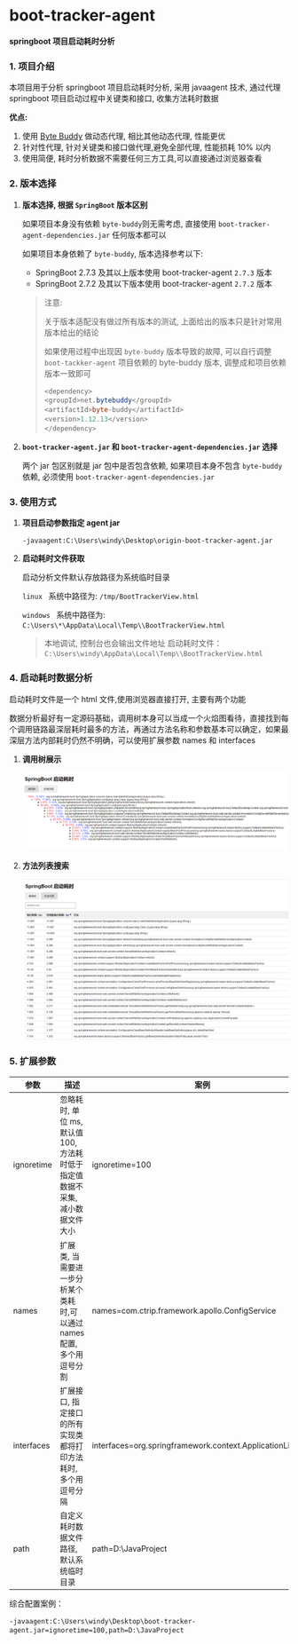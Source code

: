# boot-tracker-agent

**springboot 项目启动耗时分析**

### 1. 项目介绍

本项目用于分析 springboot 项目启动耗时分析, 采用 javaagent 技术, 通过代理 springboot 项目启动过程中关键类和接口, 收集方法耗时数据

**优点:**

1. 使用  [Byte Buddy](https://bytebuddy.net/#/tutorial) 做动态代理, 相比其他动态代理, 性能更优
2. 针对性代理, 针对关键类和接口做代理,避免全部代理, 性能损耗 10% 以内
3. 使用简便, 耗时分析数据不需要任何三方工具,可以直接通过浏览器查看

### 2. 版本选择

1. **版本选择, 根据 `SpringBoot` 版本区别** 

   如果项目本身没有依赖 `byte-buddy`则无需考虑, 直接使用 `boot-tracker-agent-dependencies.jar` 任何版本都可以

   如果项目本身依赖了 `byte-buddy`, 版本选择参考以下: 

   * SpringBoot 2.7.3 及其以上版本使用 boot-tracker-agent `2.7.3` 版本
   * SpringBoot 2.7.2 及其以下版本使用 boot-tracker-agent `2.7.2` 版本

   >注意:
   >
   >关于版本适配没有做过所有版本的测试, 上面给出的版本只是针对常用版本给出的结论
   >
   >如果使用过程中出现因 `byte-buddy`  版本导致的故障, 可以自行调整 `boot-tackker-agent` 项目依赖的 byte-buddy 版本, 调整成和项目依赖版本一致即可
   >
   >```java
   ><dependency>
   ><groupId>net.bytebuddy</groupId>
   ><artifactId>byte-buddy</artifactId>
   ><version>1.12.13</version>
   ></dependency>
   >```

2. **`boot-tracker-agent.jar` 和 `boot-tracker-agent-dependencies.jar` 选择**

   两个 jar 包区别就是 jar 包中是否包含依赖, 如果项目本身不包含 `byte-buddy` 依赖, 必须使用 `boot-tracker-agent-dependencies.jar` 


### 3. 使用方式

1. **项目启动参数指定 agent jar**

   ```properties
   -javaagent:C:\Users\windy\Desktop\origin-boot-tracker-agent.jar
   ```

2. **启动耗时文件获取**

   启动分析文件默认存放路径为系统临时目录

   `linux ` 系统中路径为: `/tmp/BootTrackerView.html`

   `windows ` 系统中路径为: `C:\Users\*\AppData\Local\Temp\\BootTrackerView.html`

   >本地调试, 控制台也会输出文件地址 启动耗时文件：`C:\Users\windy\AppData\Local\Temp\\BootTrackerView.html`

### 4. 启动耗时数据分析

启动耗时文件是一个 html 文件,使用浏览器直接打开, 主要有两个功能 

数据分析最好有一定源码基础，调用树本身可以当成一个火焰图看待，直接找到每个调用链路最深层耗时最多的方法，再通过方法名称和参数基本可以确定，如果最深层方法内部耗时仍然不明确，可以使用扩展参数 names 和 interfaces

1. **调用树展示**

   ![调用树](https://github.com/liuxi1211/boot-tracker-agent/blob/main/src/main/resources/images/tree.png)

2. **方法列表搜索**

   ![方法列表](https://github.com/liuxi1211/boot-tracker-agent/blob/main/src/main/resources/images/list.png)



### 5. 扩展参数

| 参数       | 描述                                                         | 案例                                                       |
| ---------- | ------------------------------------------------------------ | ---------------------------------------------------------- |
| ignoretime | 忽略耗时, 单位 ms, 默认值 100, 方法耗时低于指定值数据不采集,减小数据文件大小 | ignoretime=100                                             |
| names      | 扩展类, 当需要进一步分析某个类耗时,可以通过 names 配置, 多个用逗号分割 | names=com.ctrip.framework.apollo.ConfigService             |
| interfaces | 扩展接口, 指定接口的所有实现类都将打印方法耗时,多个用逗号分隔   | interfaces=org.springframework.context.ApplicationListener |
| path       | 自定义耗时数据文件路径, 默认系统临时目录                     | path=D:\JavaProject                                        |

综合配置案例：
```properties
-javaagent:C:\Users\windy\Desktop\boot-tracker-agent.jar=ignoretime=100,path=D:\JavaProject
```



